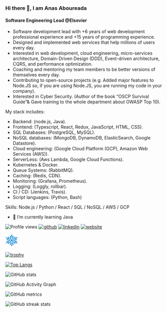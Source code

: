 ### Hi there 👋, I am Anas Aboureada
#### Software Engineering Lead @Elsevier
- Software development lead with +6 years of web development professional experience and +15 years of programming experience.
- Designed and implemented web services that help millions of users every day.
- Interested in web development, cloud engineering, micro-services architecture, Domain-Driven Design (DDD), Event-driven architecture, CQRS, and performance optimization.
- Coaching and mentoring my team members to be better versions of themselves every day.
- Contributing to open-source projects (e.g. Added major features to Node.JS so, if you are using Node.JS, you are running my code in your company).
- Interested in Cyber Security. (Author of the book “OSCP Survival Guide”& Gave training to the whole department about OWASP Top 10).

My stack includes:

- Backend: (node.js, Java).
- Frontend: (Typescript, React, Redux, JavaScript, HTML, CSS).
- SQL Databases: (PostgreSQL, MySQL).
- NoSQL databases: (MongoDB, DynamoDB, ElasticSearch, Google Datastore).
- Cloud engineering: (Google Cloud Platform (GCP), Amazon Web Services (AWS)).
- ServerLess: (Aws Lambda, Google Cloud Functions).
- Kubernetes & Docker.
- Queue Systems: (RabbitMQ).
- Caching: (Redis, CDN).
- Monitoring: (Grafana, Prometheus).
- Logging: (Loggly, rollbar).
- CI / CD: (Jenkins, Travis).
- Script languages: (Python, Bash) 

Skills: Node.js / Python / React / SQL / NoSQL / AWS / GCP

- 🌱 I’m currently learning Java 

![Profile views](https://gpvc.arturio.dev/AnasAboureada) 
[<img src='https://cdn.jsdelivr.net/npm/simple-icons@3.0.1/icons/github.svg' alt='github' height='40'>](https://github.com/AnasAboureada)  [<img src='https://cdn.jsdelivr.net/npm/simple-icons@3.0.1/icons/linkedin.svg' alt='linkedin' height='40'>](https://www.linkedin.com/in/https://www.linkedin.com/in/anasaboureada//)  [<img src='https://cdn.jsdelivr.net/npm/simple-icons@3.0.1/icons/icloud.svg' alt='website' height='40'>](https://aboureada.com)  

<a href='https://archiveprogram.github.com/'><img src='https://raw.githubusercontent.com/acervenky/animated-github-badges/master/assets/acbadge.gif' width='40' height='40'></a> 

[![trophy](https://github-profile-trophy.vercel.app/?username=AnasAboureada)](https://github.com/ryo-ma/github-profile-trophy)

[![Top Langs](https://github-readme-stats.vercel.app/api/top-langs/?username=AnasAboureada)](https://github.com/anuraghazra/github-readme-stats)

![GitHub stats](https://github-readme-stats.vercel.app/api?username=AnasAboureada&show_icons=true)  

![GitHub Activity Graph](https://activity-graph.herokuapp.com/graph?username=AnasAboureada)  

![GitHub metrics](https://metrics.lecoq.io/AnasAboureada)  

![GitHub streak stats](https://github-readme-streak-stats.herokuapp.com/?user=AnasAboureada)  


